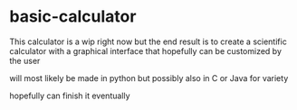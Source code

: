 # basic-calculator

This calculator is a wip right now but the end result is to create a scientific calculator with a graphical interface that hopefully can be customized by the user

will most likely be made in python but possibly also in C or Java for variety

hopefully can finish it eventually


